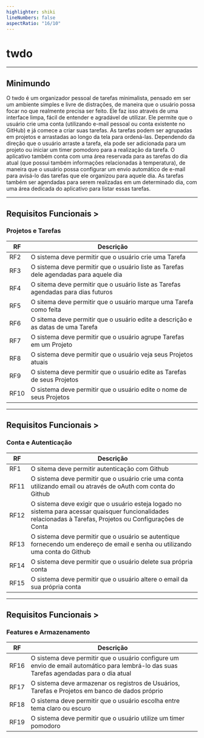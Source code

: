 ```yaml
---
highlighter: shiki
lineNumbers: false
aspectRatio: "16/10"
---
```


# twdo

---

## Minimundo

O twdo é um organizador pessoal de tarefas minimalista, pensado em ser um ambiente simples e livre de distrações, de maneira que o usuário possa focar no que realmente precisa ser feito. Ele faz isso através de uma interface limpa, fácil de entender e agradável de utilizar. Ele permite que o usuário crie uma conta (utilizando e-mail pessoal ou conta existente no GitHub) e já comece a criar suas tarefas. As tarefas podem ser agrupadas em projetos e arrastadas ao longo da tela para ordená-las. Dependendo da direção que o usuário arraste a tarefa, ela pode ser adicionada para um projeto ou iniciar um timer pomodoro para a realização da tarefa. O aplicativo também conta com uma área reservada para as tarefas do dia atual (que possui também informações relacionadas à temperatura), de maneira que o usuário possa configurar um envio automático de e-mail para avisá-lo das tarefas que ele organizou para aquele dia. As tarefas também ser agendadas para serem realizadas em um determinado dia, com uma área dedicada do aplicativo para listar essas tarefas.

---

## Requisitos Funcionais<span> ></span> <h3>Projetos e Tarefas</h3>

| RF   | Descrição                                                                             |
| ---- | ------------------------------------------------------------------------------------- |
| RF2  | O sistema deve permitir que o usuário crie uma Tarefa                                 |
| RF3  | O sistema deve permitir que o usuário liste as Tarefas dele agendadas para aquele dia |
| RF4  | O sitema deve permitir que o usuário liste as Tarefas agendadas para dias futuros     |
| RF5  | O sitema deve permitir que o usuário marque uma Tarefa como feita                     |
| RF6  | O sitema deve permitir que o usuário edite a descrição e as datas de uma Tarefa       |
| RF7  | O sistema deve permitir que o usuário agrupe Tarefas em um Projeto                    |
| RF8  | O sistema deve permitir que o usuário veja seus Projetos atuais                       |
| RF9  | O sistema deve permitir que o usuário edite as Tarefas de seus Projetos               |
| RF10 | O sistema deve permitir que o usuário edite o nome de seus Projetos                   |

---

## Requisitos Funcionais<span> ></span> <h3>Conta e Autenticação</h3>

| RF   | Descrição                                                                                                                                                      |
| ---- | -------------------------------------------------------------------------------------------------------------------------------------------------------------- |
| RF1  | O sitema deve permitir autenticação com Github                                                                                                                 |
| RF11 | O sistema deve permitir que o usuário crie uma conta utilizando email ou através de oAuth com conta do Github                                                  |
| RF12 | O sistema deve exigir que o usuário esteja logado no sistema para acessar quaisquer funcionalidades relacionadas à Tarefas, Projetos ou Configurações de Conta |
| RF13 | O sistema deve permitir que o usuário se autentique fornecendo um endereço de email e senha ou utilizando uma conta do Github                                  |
| RF14 | O sistema deve permitir que o usuário delete sua própria conta                                                                                                 |
| RF15 | O sistema deve permitir que o usuário altere o email da sua própria conta                                                                                      |

---

## Requisitos Funcionais<span> ></span> <h3>Features e Armazenamento</h3>

| RF   | Descrição                                                                                                                               |
| ---- | --------------------------------------------------------------------------------------------------------------------------------------- |
| RF16 | O sistema deve permitir que o usuário configure um envio de email automático para lembrá-lo das suas Tarefas agendadas para o dia atual |
| RF17 | O sistema deve armazenar os registros de Usuários, Tarefas e Projetos em banco de dados próprio                                         |
| RF18 | O sistema deve permitir que o usuário escolha entre tema claro ou escuro                                                                |
| RF19 | O sistema deve permitir que o usuário utilize um timer pomodoro                                                                         |
